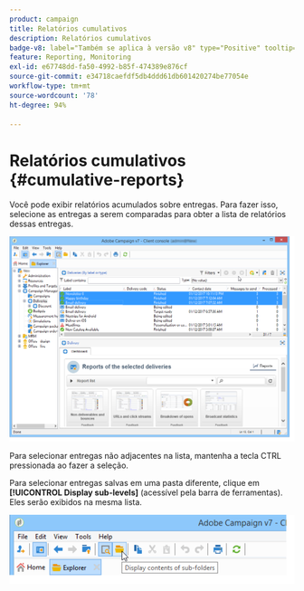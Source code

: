 ```yaml
---
product: campaign
title: Relatórios cumulativos
description: Relatórios cumulativos
badge-v8: label="Também se aplica à versão v8" type="Positive" tooltip="Também se aplica ao Campaign v8"
feature: Reporting, Monitoring
exl-id: e67748dd-fa50-4992-b85f-474389e876cf
source-git-commit: e34718caefdf5db4ddd61db601420274be77054e
workflow-type: tm+mt
source-wordcount: '78'
ht-degree: 94%

---
```


# Relatórios cumulativos {#cumulative-reports}



Você pode exibir relatórios acumulados sobre entregas. Para fazer isso, selecione as entregas a serem comparadas para obter a lista de relatórios dessas entregas.

![](assets/s_ncs_user_report_compare_tab.png)

Para selecionar entregas não adjacentes na lista, mantenha a tecla CTRL pressionada ao fazer a seleção.

Para selecionar entregas salvas em uma pasta diferente, clique em **[!UICONTROL Display sub-levels]** (acessível pela barra de ferramentas). Eles serão exibidos na mesma lista.

![](assets/s_ncs_user_display_children_icon.png)
